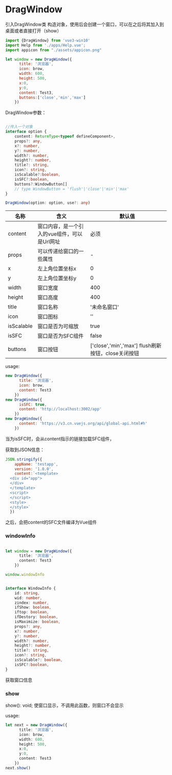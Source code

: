 <!--
 * @Author: zhangweiyuan-Royal
 * @LastEditTime: 2022-07-14 11:24:25
 * @Description: 
-->
# DragWindow

引入DragWindow类
构造对象，使用后会创建一个窗口，可以在之后将其加入到桌面或者直接打开（show）

```js
import {DragWindow} from 'vue3-win10'
import Help from './apps/Help.vue';
import appicon from "./assets/appicon.png"

let window = new DragWindow({
      title: '浏览器',
      icon: brow,
      width: 600,
      height: 500,
      x:0,
      y:0,
      content: Test3,
      buttons:['close','min','max']
    })
```

DragWindow参数：

```ts

//传入一个对象
interface option {
    content: ReturnType<typeof defineComponent>,
    props?: any,
    x?: number,
    y?: number,
    width?: number,
    height?: number,
    title?: string,
    icon?: string,
    isScalable?:boolean,
    isSFC?:boolean,
    buttons?:WindowButton[]
    // type WindowButton = 'flush'|'close'|'min'|'max'
}

DragWindow(option: option, use?: any)

```

|  名称   | 含义  | 默认值 |
|  ----  | ----  | ----  |
| content  | 窗口内容，是一个引入的vue组件，可以是Url网址 | 必须 |
| props  | 可以传递给窗口的一些属性 | - |
| x  | 左上角位置坐标x | 0 |
| y  | 左上角位置坐标y | 0 |
| width  | 窗口宽度 |400 |
| height  | 窗口高度 |400   |
| title  | 窗口名称 | '未命名窗口' |
| icon  | 窗口图标 |'' |
| isScalable  | 窗口是否为可缩放 |true |
| isSFC  | 窗口是否为SFC组件 |false |
| buttons  | 窗口按钮 | ['close','min','max'] flush刷新按钮，close关闭按钮 |


usage:
```js
new DragWindow({
      title: '浏览器',
      icon: brow,
      content: Test3
    })
new DragWindow({
      isSFC: true,
      content: 'http://localhost:3002/app'
    })
new DragWindow({
      content: 'https://v3.cn.vuejs.org/api/global-api.html#h'
    })
```

当为isSFC时，会从content指示的链接加载SFC组件，

获取到JSON信息：
```js
JSON.stringify({
    appName: 'testapp',
    version: '1.0.0',
    content:`<template>
  <div id="app"> 
  </div>
  </template>
  <script>
  </script>
  <style>
  </style>`
  })
```
  之后，会把content的SFC文件编译为Vue组件
### windowInfo

```ts

let window = new DragWindow({
      title: '浏览器',
      content: Test3
    })

window.windowInfo


interface WindowInfo {
    id: string,
    wid: number,
    zindex: number,
    ifShow: boolean,
    iftop: boolean,
    ifDestory: boolean,
    isMaximize: boolean,
    props?: any,
    x?: number,
    y?: number,
    width?: number,
    height?: number,
    title?: string,
    icon?: string,
    isScalable?: boolean,
    isSFC?:boolean,
}

```
获取窗口信息

<!-- ### onWindowResizing(即将废弃)
onWindowResizing(event: (x: number, y: number) => void): void;
用于监听窗口的大小变化事件

usage:

```ts
let next =new DragWindow({
      title: '浏览器',
      icon: brow,
      width: 600,
      height: 500,
      x:0,
      y:0,
      content: Test3
    })
next.show()
next.onWindowResizing((x,y)=>{ console.log(x,y) })
```
### onWindowEvent
```ts
onWindowEvent(name:windowEventsName,event: Function) 

type windowEventsName = "onResize"|"beforeDestory"|"afterDestory"|"beforeHide"|"afterHide"|"onTop";

```
监听窗口事件

此接口只能监听创建的窗口的事件 -->

### show
show(): void;
使窗口显示，不调用此函数，则窗口不会显示

usage:

```ts
let next = new DragWindow({
      title: '浏览器',
      icon: brow,
      width: 600,
      height: 500,
      x:0,
      y:0,
      content: Test3
    })
next.show()
```
